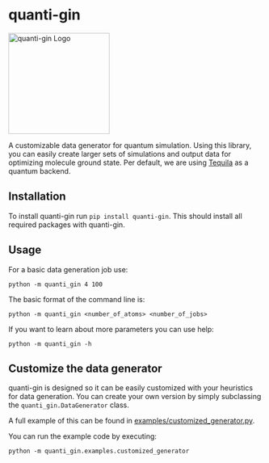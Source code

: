 # quanti-gin

<img src=./LOGO.png width=200px alt="quanti-gin Logo">

A customizable data generator for quantum simulation.
Using this library, you can easily create larger sets of simulations and output data for optimizing molecule ground state.
Per default, we are using [Tequila](https://github.com/tequilahub/tequila) as a quantum backend.

## Installation

To install quanti-gin run `pip install quanti-gin`.
This should install all required packages with quanti-gin.

## Usage

For a basic data generation job use:

    python -m quanti_gin 4 100

The basic format of the command line is:

    python -m quanti_gin <number_of_atoms> <number_of_jobs>

If you want to learn about more parameters you can use help:

    python -m quanti_gin -h

## Customize the data generator

quanti-gin is designed so it can be easily customized with your heuristics for data generation.
You can create your own version by simply subclassing the `quanti_gin.DataGenerator` class.

A full example of this can be found in [examples/customized_generator.py](quanti_gin/examples/customized_generator.py).

You can run the example code by executing:

    python -m quanti_gin.examples.customized_generator
